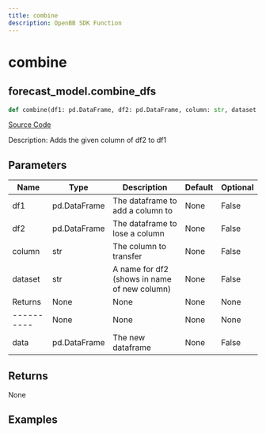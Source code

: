 ```yaml
---
title: combine
description: OpenBB SDK Function
---
```

# combine

## forecast_model.combine_dfs

```python
def combine(df1: pd.DataFrame, df2: pd.DataFrame, column: str, dataset: str) -> DataFrame:
```
[Source Code](https://github.com/OpenBB-finance/OpenBBTerminal/tree/main/openbb_terminal/forecast/forecast_model.py#L396)

Description: Adds the given column of df2 to df1

## Parameters

| Name | Type | Description | Default | Optional |
| ---- | ---- | ----------- | ------- | -------- |
| df1 | pd.DataFrame | The dataframe to add a column to | None | False |
| df2 | pd.DataFrame | The dataframe to lose a column | None | False |
| column | str | The column to transfer | None | False |
| dataset | str | A name for df2 (shows in name of new column) | None | False |
| Returns | None | None | None | None |
| ---------- | None | None | None | None |
| data | pd.DataFrame | The new dataframe | None | False |

## Returns

None

## Examples

